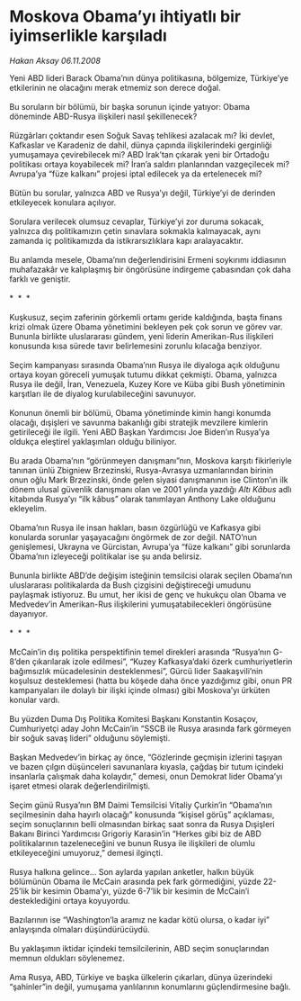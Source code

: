 # Moskova Obama’yı ihtiyatlı bir iyimserlikle karşıladı

*Hakan Aksay 06.11.2008*

<div class="taraf_structure_2col_1zq">
<div class="margen_n">



 <p>Yeni ABD lideri Barack Obama’nın dünya politikasına, bölgemize, Türkiye’ye etkilerinin ne olacağını merak etmemiz son derece doğal. <br/><br/>Bu soruların bir bölümü, bir başka sorunun içinde yatıyor: Obama döneminde ABD-Rusya ilişkileri nasıl şekillenecek? <br/><br/>Rüzgârları çoktandır esen Soğuk Savaş tehlikesi azalacak mı? İki devlet, Kafkaslar ve Karadeniz de dahil, dünya çapında ilişkilerindeki gerginliği yumuşamaya çevirebilecek mi? ABD Irak’tan çıkarak yeni bir Ortadoğu politikası ortaya koyabilecek mi? İran’a saldırı planlarından vazgeçilecek mi? Avrupa’ya “füze kalkanı” projesi iptal edilecek ya da ertelenecek mi? <br/><br/>Bütün bu sorular, yalnızca ABD ve Rusya’yı değil, Türkiye’yi de derinden etkileyecek konulara açılıyor. <br/><br/>Sorulara verilecek olumsuz cevaplar, Türkiye’yi zor duruma sokacak, yalnızca dış politikamızın çetin sınavlara sokmakla kalmayacak, aynı zamanda iç politikamızda da istikrarsızlıklara kapı aralayacaktır. <br/><br/>Bu anlamda mesele, Obama’nın değerlendirisini Ermeni soykırımı iddiasının muhafazakâr ve kalıplaşmış bir öngörüsüne indirgeme çabasından çok daha farklı ve geniştir. <br/><br/>*  *  * <br/><br/>Kuşkusuz, seçim zaferinin görkemli ortamı geride kaldığında, başta finans krizi olmak üzere Obama yönetimini bekleyen pek çok sorun ve görev var. Bununla birlikte uluslararası gündem, yeni liderin Amerikan-Rus ilişkileri konusunda kısa sürede tavır belirlemesini zorunlu kılacağa benziyor. <br/><br/>Seçim kampanyası sırasında Obama’nın Rusya ile diyaloga açık olduğunu ortaya koyan göreceli yumuşak tutumu dikkat çekmişti. Obama, yalnızca Rusya ile değil, İran, Venezuela, Kuzey Kore ve Küba gibi Bush yönetiminin karşıtları ile de diyalog kurulabileceğini savunuyor. <br/><br/>Konunun önemli bir bölümü, Obama yönetiminde kimin hangi konumda olacağı, dışişleri ve savunma bakanlığı gibi stratejik mevzilere kimlerin getirileceği ile ilgili. Yeni ABD Başkan Yardımcısı Joe Biden’ın Rusya’ya oldukça eleştirel yaklaşımları olduğu biliniyor. <br/><br/>Bu arada Obama’nın “görünmeyen danışmanı”nın, Moskova karşıtı fikirleriyle tanınan ünlü Zbigniew Brzezinski, Rusya-Avrasya uzmanlarından birinin onun oğlu Mark Brzezinski, önde gelen siyasi danışmanının ise Clinton’ın ilk dönem ulusal güvenlik danışmanı olan ve 2001 yılında yazdığı <i>Altı Kâbus</i> adlı kitabında Rusya’yı “ilk kâbus” olarak tanımlayan Anthony Lake olduğunu ekleyelim. <br/><br/>Obama’nın Rusya ile insan hakları, basın özgürlüğü ve Kafkasya gibi konularda sorunlar yaşayacağını öngörmek de zor değil. NATO’nun genişlemesi, Ukrayna ve Gürcistan, Avrupa’ya “füze kalkanı” gibi sorunlarda Obama’nın izleyeceği politikalar ise şu anda belirsiz. <br/><br/>Bununla birlikte ABD’de değişim isteğinin temsilcisi olarak seçilen Obama’nın uluslararası politikalarda da Bush çizgisini değiştireceği umudunu paylaşmak istiyoruz. Bu umut, her ikisi de genç ve hukukçu olan Obama ve Medvedev’in Amerikan-Rus ilişkilerini yumuşatabilecekleri öngörüsüne dayanıyor. <br/><br/>*  *  * <br/><br/>McCain’in dış politika perspektifinin temel direkleri arasında “Rusya’nın G-8’den çıkarılarak izole edilmesi”, “Kuzey Kafkasya’daki özerk cumhuriyetlerin bağımsızlık mücadelesinin desteklenmesi”, Gürcü lider Saakaşvili’nin koşulsuz desteklemesi (hatta bu köşede daha önce yazdığımız gibi, onun PR kampanyaları ile dolaylı bir ilişki içinde olması) gibi Moskova’yı ürküten konular vardı. <br/><br/>Bu yüzden Duma Dış Politika Komitesi Başkanı Konstantin Kosaçov, Cumhuriyetçi aday John McCain’in “SSCB ile Rusya arasında fark görmeyen bir soğuk savaş lideri” olduğunu söylemişti. <br/><br/>Başkan Medvedev’in birkaç ay önce, “Gözlerinde geçmişin izlerini taşıyan ve bazen çılgın düşünceleri savunanlara kıyasla, çağdaş bir tutum içindeki insanlarla çalışmak daha kolaydır,” demesi, onun Demokrat lider Obama’yı işaret etmesi olarak değerlendirilmişti. <br/><br/>Seçim günü Rusya’nın BM Daimi Temsilcisi Vitaliy Çurkin’in “Obama’nın seçilmesinin daha hayırlı olacağı” konusunda “kişisel görüş” açıklaması, seçim sonuçlarının belli olmasından birkaç saat sonra da Rusya Dışişleri Bakanı Birinci Yardımcısı Grigoriy Karasin’in “Herkes gibi biz de ABD politikalarının tazeleneceğini ve bunun Rusya ile ilişkileri de olumlu etkileyeceğini umuyoruz,” demesi ilginçti. <br/><br/>Rusya halkına gelince... Son aylarda yapılan anketler, halkın büyük bölümünün Obama ile McCain arasında pek fark görmediğini, yüzde 22-25’lik bir kesimin Obama’yı, yüzde 6-7’lik bir kesimin de McCain’i desteklediğini ortaya koyuyordu. <br/><br/>Bazılarının ise “Washington’la aramız ne kadar kötü olursa, o kadar iyi” anlayışında olmaları düşündürücüydü. <br/><br/>Bu yaklaşımın iktidar içindeki temsilcilerinin, ABD seçim sonuçlarından memnun oldukları söylenemez. <br/><br/>Ama Rusya, ABD, Türkiye ve başka ülkelerin çıkarları, dünya üzerindeki “şahinler”in değil, yumuşama yanlılarının konumlarını güçlendirmesine bağlı.</p>

<br/>


<div id="taraf_not">
</div>

</div>


</div>
